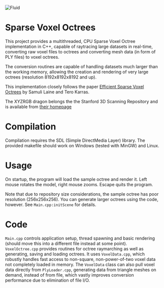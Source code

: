![Fluid](https://raw.github.com/tunabrain/sparse-voxel-octrees/master/Header.png)

Sparse Voxel Octrees
=========

This project provides a multithreaded, CPU Sparse Voxel Octree implementation in C++, capable of raytracing large datasets in real-time, converting raw voxel files to octrees and converting mesh data (in form of PLY files) to voxel octrees.

The conversion routines are capable of handling datasets much larger than the working memory, allowing the creation and rendering of very large octrees (resolution 8192x8192x8192 and up).

This implementation closely follows the paper [Efficient Sparse Voxel Octrees](https://research.nvidia.com/publication/efficient-sparse-voxel-octrees) by Samuli Laine and Tero Karras.

The XYZRGB dragon belongs the the Stanford 3D Scanning Repository and is available from [their homepage](http://graphics.stanford.edu/data/3Dscanrep/) 

Compilation
===========

Compilation requires the SDL (Simple DirectMedia Layer) library. The provided makefile should work on Windows (tested with MinGW) and Linux.

Usage
=====

On startup, the program will load the sample octree and render it. Left mouse rotates the model, right mouse zooms. Escape quits the program.

Note that due to repository size considerations, the sample octree has poor resolution (256x256x256). You can generate larger octrees using the code, however. See <code>Main.cpp:initScene</code> for details. 

Code
====

<code>Main.cpp</code> controls application setup, thread spawning and basic rendering (should move this into a different file instead at some point). <code>VoxelOctree.cpp</code> provides routines for octree raymarching as well as generating, saving and loading octrees. It uses <code>VoxelData.cpp</code>, which robustly handles fast access to non-square, non-power-of-two voxel data not completely loaded in memory. The <code>VoxelData</code> class can also pull voxel data directly from <code>PlyLoader.cpp</code>, generating data from triangle meshes on demand, instead of from file, which vastly improves conversion performance due to elimination of file I/O. 